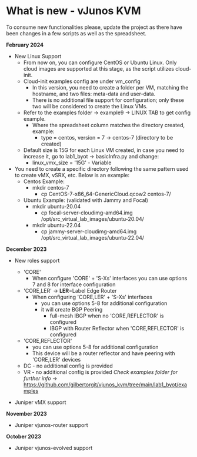 # What is new - vJunos KVM

To consume new functionalities please, update the project as there have been changes in a few scripts as well as the spreadsheet. 

**February 2024**
- New Linux Support
  - From now on, you can configure CentOS or Ubuntu Linux. Only cloud images are supported at this stage, as the script utilizes cloud-init.
  - Cloud-init examples config are under vm_config
    - In this version, you need to create a folder per VM, matching the hostname, and two files: meta-data and user-data.
    - There is no additional file support for configuration; only these two will be considered to create the Linux VMs.
  - Refer to the examples folder -> example9 -> LINUX TAB to get config example. 
    - Where the spreadsheet column matches the directory created, example:
        - type = centos, version = 7 -> centos-7 (directory to be created)
  - Default size is 15G for each Linux VM created, in case you need to increase it, go to  lab1_byot -> basicInfra.py and change:
    - linux_vmx_size = '15G' - Variable
- You need to create a specific directory following the same pattern used to create vMX, vSRX, etc. Below is an example:
  - Centos Example:
    - mkdir centos-7
      - cp CentOS-7-x86_64-GenericCloud.qcow2 centos-7/
  - Ubuntu Example: (validated with Jammy and Focal)
    - mkdir ubuntu-20.04 
      - cp focal-server-cloudimg-amd64.img /opt/src_virtual_lab_images/ubuntu-20.04/
    - mkdir ubuntu-22.04
      - cp jammy-server-cloudimg-amd64.img /opt/src_virtual_lab_images/ubuntu-22.04/

**December 2023**
- New roles support
  - 'CORE'
    - When configure 'CORE' + 'S-Xs' interfaces you can use options 7 and 8 for interface configuration
  - 'CORE,LER' -> **LER**=Label Edge Router
    - When configuring 'CORE,LER' + 'S-Xs' interfaces 
      - you can use options 5-8 for additional configuration 
      - it will create BGP Peering
        - full-mesh IBGP when no 'CORE,REFLECTOR' is configured
        - IBGP with Router Reflector when 'CORE,REFLECTOR' is configured
  - 'CORE,REFLECTOR'
    - you can use options 5-8 for additional configuration
    - This device will be a router reflector and have peering with 'CORE,LER' devices
  - DC - no additional config is provided
  - VR - no additional config is provided
*Check examples folder for further info* -> https://github.com/gilbertorgit/vjunos_kvm/tree/main/lab1_byot/examples

- Juniper vMX support

**November 2023**
- Juniper vjunos-router support

**October 2023**
- Juniper vjunos-evolved support

